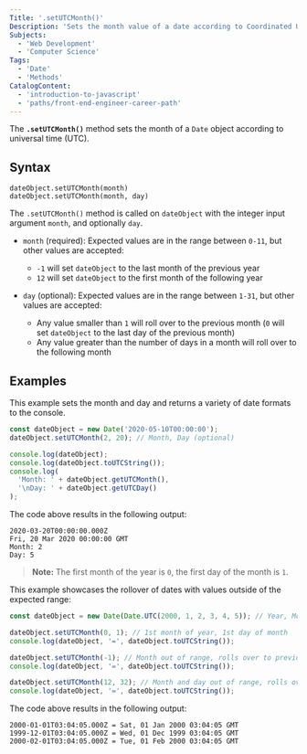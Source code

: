 ```yaml
---
Title: '.setUTCMonth()'
Description: 'Sets the month value of a date according to Coordinated Universal Time (UTC).'
Subjects:
  - 'Web Development'
  - 'Computer Science'
Tags:
  - 'Date'
  - 'Methods'
CatalogContent:
  - 'introduction-to-javascript'
  - 'paths/front-end-engineer-career-path'
---
```


The **`.setUTCMonth()`** method sets the month of a `Date` object according to universal time (UTC).

## Syntax

```pseudo
dateObject.setUTCMonth(month)
dateObject.setUTCMonth(month, day)
```

The `.setUTCMonth()` method is called on `dateObject` with the integer input argument `month`, and optionally `day`.

- `month` (required): Expected values are in the range between `0-11`, but other values are accepted:

  - `-1` will set `dateObject` to the last month of the previous year
  - `12` will set `dateObject` to the first month of the following year

- `day` (optional): Expected values are in the range between `1-31`, but other values are accepted:
  - Any value smaller than `1` will roll over to the previous month (`0` will set `dateObject` to the last day of the previous month)
  - Any value greater than the number of days in a month will roll over to the following month

## Examples

This example sets the month and day and returns a variety of date formats to the console.

```javascript
const dateObject = new Date('2020-05-10T00:00:00');
dateObject.setUTCMonth(2, 20); // Month, Day (optional)

console.log(dateObject);
console.log(dateObject.toUTCString());
console.log(
  'Month: ' + dateObject.getUTCMonth(),
  '\nDay: ' + dateObject.getUTCDay()
);
```

The code above results in the following output:

```shell
2020-03-20T00:00:00.000Z
Fri, 20 Mar 2020 00:00:00 GMT
Month: 2
Day: 5
```

> **Note:** The first month of the year is `0`, the first day of the month is `1`.

This example showcases the rollover of dates with values outside of the expected range:

```javascript
const dateObject = new Date(Date.UTC(2000, 1, 2, 3, 4, 5)); // Year, Month, Day, Hour, Minute, Second, Millisecond

dateObject.setUTCMonth(0, 1); // 1st month of year, 1st day of month
console.log(dateObject, '=', dateObject.toUTCString());

dateObject.setUTCMonth(-1); // Month out of range, rolls over to previous year
console.log(dateObject, '=', dateObject.toUTCString());

dateObject.setUTCMonth(12, 32); // Month and day out of range, rolls over to following year and month
console.log(dateObject, '=', dateObject.toUTCString());
```

The code above results in the following output:

```shell
2000-01-01T03:04:05.000Z = Sat, 01 Jan 2000 03:04:05 GMT
1999-12-01T03:04:05.000Z = Wed, 01 Dec 1999 03:04:05 GMT
2000-02-01T03:04:05.000Z = Tue, 01 Feb 2000 03:04:05 GMT
```
